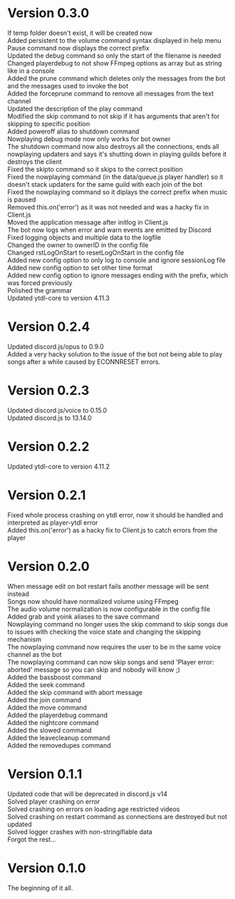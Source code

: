 # Version 0.3.0
If temp folder doesn't exist, it will be created now  
Added persistent to the volume command syntax displayed in help menu  
Pause command now displays the correct prefix  
Updated the debug command so only the start of the filename is needed  
Changed playerdebug to not show FFmpeg options as array but as string like in a console  
Added the prune command which deletes only the messages from the bot and the messages used to invoke the bot  
Added the forceprune command to remove all messages from the text channel  
Updated the description of the play command  
Modified the skip command to not skip if it has arguments that aren't for skipping to specific position  
Added poweroff alias to shutdown command  
Nowplaying debug mode now only works for bot owner  
The shutdown command now also destroys all the connections, ends all nowplaying updaters and says it's shutting down in playing guilds before it destroys the client  
Fixed the skipto command so it skips to the correct position  
Fixed the nowplaying command (in the data/queue.js player handler) so it doesn't stack updaters for the same guild with each join of the bot  
Fixed the nowplaying command so it diplays the correct prefix when music is paused  
Removed this.on('error') as it was not needed and was a hacky fix in Client.js  
Moved the application message after initlog in Client.js  
The bot now logs when error and warn events are emitted by Discord  
Fixed logging objects and multiple data to the logfile  
Changed the owner to ownerID in the config file  
Changed rstLogOnStart to resetLogOnStart in the config file  
Added new config option to only log to console and ignore sessionLog file  
Added new config option to set other time format  
Added new config option to ignore messages ending with the prefix, which was forced previously  
Polished the grammar  
Updated ytdl-core to version 4.11.3  

# Version 0.2.4
Updated discord.js/opus to 0.9.0  
Added a very hacky solution to the issue of the bot not being able to play songs after a while caused by ECONNRESET errors.  

# Version 0.2.3
Updated discord.js/voice to 0.15.0  
Updated discord.js to 13.14.0  

# Version 0.2.2
Updated ytdl-core to version 4.11.2  

# Version 0.2.1
Fixed whole process crashing on ytdl error, now it should be handled and interpreted as player-ytdl error  
Added this.on('error') as a hacky fix to Client.js to catch errors from the player  

# Version 0.2.0
When message edit on bot restart fails another message will be sent instead  
Songs now should have normalized volume using FFmpeg  
The audio volume normalization is now configurable in the config file  
Added grab and yoink aliases to the save command  
Nowplaying command no longer uses the skip command to skip songs due to issues with checking the voice state and changing the skipping mechanism  
The nowplaying command now requires the user to be in the same voice channel as the bot  
The nowplaying command can now skip songs and send 'Player error: aborted' message so you can skip and nobody will know ;)  
Added the bassboost command  
Added the seek command  
Added the skip command with abort message  
Added the join command  
Added the move command  
Added the playerdebug command  
Added the nightcore command  
Added the slowed command  
Added the leavecleanup command  
Added the removedupes command  

# Version 0.1.1
Updated code that will be deprecated in discord.js v14  
Solved player crashing on error  
Solved crashing on errors on loading age restricted videos  
Solved crashing on restart command as connections are destroyed but not updated  
Solved logger crashes with non-stringifiable data  
Forgot the rest...  

# Version 0.1.0
The beginning of it all.  
